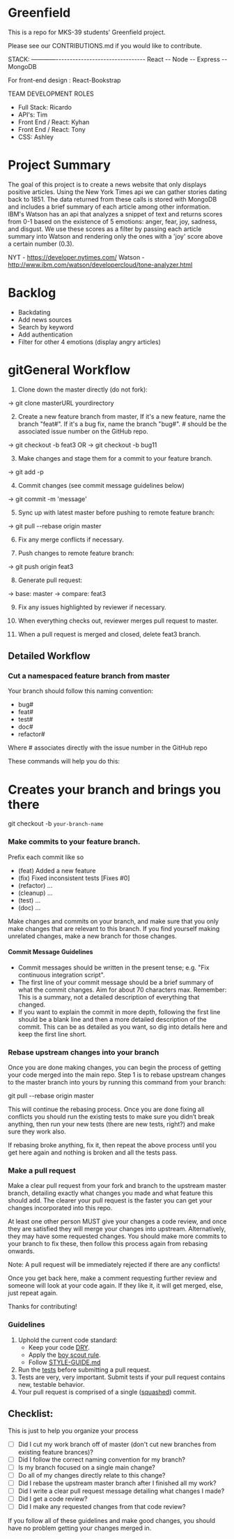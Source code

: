 # Greenfield
This is a repo for MKS-39 students' Greenfield project.

Please see our CONTRIBUTIONS.md if you would like to contribute.

STACK:
————--------------------------------
React -- Node -- Express -- MongoDB

For front-end design : React-Bookstrap

TEAM DEVELOPMENT ROLES
- Full Stack: Ricardo
- API's: Tim 
- Front End / React: Kyhan
- Front End / React: Tony
- CSS: Ashley

# Project Summary
The goal of this project is to create a news website that only displays positive articles. Using the New York Times api we can gather stories dating back to 1851. The data returned from these calls is stored with MongoDB and includes a brief summary of each article among other information. IBM's Watson has an api that analyzes a snippet of text and returns scores from 0-1 based on the existence of 5 emotions: anger, fear, joy, sadness, and disgust. We use these scores as a filter by passing each article summary into Watson and rendering only the ones with a 'joy' score above a certain number (0.3).

NYT - https://developer.nytimes.com/
Watson - http://www.ibm.com/watson/developercloud/tone-analyzer.html

# Backlog
- Backdating
- Add news sources
- Search by keyword
- Add authentication
- Filter for other 4 emotions (display angry articles)

# gitGeneral Workflow

1. Clone down the master directly (do not fork):

  -> git clone masterURL yourdirectory

2. Create a new feature branch from master, If it's a new feature, name the branch "feat#". If it's a bug fix, name the branch "bug#". # should be the associated issue number on the GitHub repo.

  -> git checkout -b feat3  OR  -> git checkout -b bug11

3. Make changes and stage them for a commit to your feature branch.

  -> git add -p

4. Commit changes (see commit message guidelines below)  

  -> git commit -m 'message'

5. Sync up with latest master before pushing to remote feature branch:

  -> git pull --rebase origin master

6. Fix any merge conflicts if necessary.

7. Push changes to remote feature branch:

  -> git push origin feat3

8. Generate pull request:

  -> base: master
  -> compare: feat3

9. Fix any issues highlighted by reviewer if necessary.

10. When everything checks out, reviewer merges pull request to master.

11. When a pull request is merged and closed, delete feat3 branch.



## Detailed Workflow

### Cut a namespaced feature branch from master

Your branch should follow this naming convention:
  - bug#
  - feat#
  - test#
  - doc#
  - refactor#

  Where # associates directly with the issue number in the GitHub repo

These commands will help you do this:

# Creates your branch and brings you there

git checkout -b `your-branch-name`

### Make commits to your feature branch.

Prefix each commit like so
  - (feat) Added a new feature
  - (fix) Fixed inconsistent tests [Fixes #0]
  - (refactor) ...
  - (cleanup) ...
  - (test) ...
  - (doc) ...

Make changes and commits on your branch, and make sure that you
only make changes that are relevant to this branch. If you find
yourself making unrelated changes, make a new branch for those
changes.

#### Commit Message Guidelines

- Commit messages should be written in the present tense; e.g. "Fix continuous
  integration script".
- The first line of your commit message should be a brief summary of what the
  commit changes. Aim for about 70 characters max. Remember: This is a summary,
  not a detailed description of everything that changed.
- If you want to explain the commit in more depth, following the first line should
  be a blank line and then a more detailed description of the commit. This can be
  as detailed as you want, so dig into details here and keep the first line short.

### Rebase upstream changes into your branch

Once you are done making changes, you can begin the process of getting
your code merged into the main repo. Step 1 is to rebase upstream
changes to the master branch into yours by running this command
from your branch:

git pull --rebase origin master


This will continue the rebasing process. Once you are done fixing all
conflicts you should run the existing tests to make sure you didn’t break
anything, then run your new tests (there are new tests, right?) and
make sure they work also.

If rebasing broke anything, fix it, then repeat the above process until
you get here again and nothing is broken and all the tests pass.

### Make a pull request

Make a clear pull request from your fork and branch to the upstream master
branch, detailing exactly what changes you made and what feature this
should add. The clearer your pull request is the faster you can get
your changes incorporated into this repo.

At least one other person MUST give your changes a code review, and once
they are satisfied they will merge your changes into upstream. Alternatively,
they may have some requested changes. You should make more commits to your
branch to fix these, then follow this process again from rebasing onwards.

Note: A pull request will be immediately rejected if there are any conflicts!

Once you get back here, make a comment requesting further review and
someone will look at your code again. If they like it, it will get merged,
else, just repeat again.

Thanks for contributing!

### Guidelines

1. Uphold the current code standard:
    - Keep your code [DRY][].
    - Apply the [boy scout rule][].
    - Follow [STYLE-GUIDE.md](STYLE-GUIDE.md)
1. Run the [tests][] before submitting a pull request.
1. Tests are very, very important. Submit tests if your pull request contains
   new, testable behavior.
1. Your pull request is comprised of a single ([squashed][]) commit.

## Checklist:

This is just to help you organize your process

- [ ] Did I cut my work branch off of master (don't cut new branches from existing feature brances)?
- [ ] Did I follow the correct naming convention for my branch?
- [ ] Is my branch focused on a single main change?
- [ ] Do all of my changes directly relate to this change?
- [ ] Did I rebase the upstream master branch after I finished all my
  work?
- [ ] Did I write a clear pull request message detailing what changes I made?
- [ ] Did I get a code review?
- [ ] Did I make any requested changes from that code review?

If you follow all of these guidelines and make good changes, you should have
no problem getting your changes merged in.

<!-- Links -->
[pull request]: https://help.github.com/articles/using-pull-requests/
[DRY]: http://en.wikipedia.org/wiki/Don%27t_repeat_yourself
[boy scout rule]: http://programmer.97things.oreilly.com/wiki/index.php/The_Boy_Scout_Rule
[squashed]: http://gitready.com/advanced/2009/02/10/squashing-commits-with-rebase.html
<!-- A link to your directory of tests on github -->
[tests]: tests/

